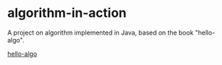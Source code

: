 # algorithm-in-action

A project on algorithm implemented in Java, based on the book "hello-algo".

[hello-algo](https://github.com/krahets/hello-algo)